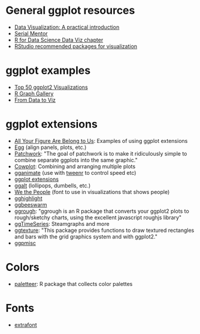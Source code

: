 # General ggplot resources

- [Data Visualization: A practical introduction](http://vissoc.co/)
- [Serial Mentor](http://serialmentor.com/dataviz/)
- [R for Data Science Data Viz chapter](http://r4ds.had.co.nz/data-visualisation.html)
- [RStudio recommended packages for visualization](https://github.com/rstudio/RStartHere#visualize)

# ggplot examples

- [Top 50 ggplot2 Visualizations](http://r-statistics.co/Top50-Ggplot2-Visualizations-MasterList-R-Code.html)
- [R Graph Gallery](https://www.r-graph-gallery.com/)
- [From Data to Viz](https://www.data-to-viz.com/)


# ggplot extensions

- [All Your Figure Are Belong to Us](http://yutannihilation.github.io/allYourFigureAreBelongToUs/): Examples of using ggplot extensions
- [Egg](https://cran.rstudio.com/web/packages/egg/) (align panels, plots, etc.)
- [Patchwork](https://github.com/thomasp85/patchwork): "The goal of patchwork is to make it ridiculously simple to combine separate ggplots into the same graphic."
- [Cowplot](https://github.com/wilkelab/cowplot): Combining and arranging multiple plots
- [gganimate](https://github.com/dgrtwo/gganimate) (use with [tweenr](https://github.com/thomasp85/tweenr) to control speed etc)
- [ggplot extensions](http://www.ggplot2-exts.org/gallery/)
- [ggalt](https://github.com/hrbrmstr/ggalt) (lollipops, dumbells, etc.)
- [We the People](https://github.com/propublica/weepeople) (font to use in visualizations that shows people)
- [gghighlight](https://github.com/yutannihilation/gghighlight)
- [ggbeeswarm](https://github.com/eclarke/ggbeeswarm)
- [ggrough](https://xvrdm.github.io/ggrough/): "ggrough is an R package that converts your ggplot2 plots to rough/sketchy charts, using the excellent javascript roughjs library"
- [ggTimeSeries](https://github.com/AtherEnergy/ggTimeSeries): Steamgraphs and more
- [ggtexture](https://github.com/clauswilke/ggtextures): "This package provides functions to draw textured rectangles and bars with the grid graphics system and with ggplot2."
- [ggpmisc](https://cran.r-project.org/web/packages/ggpmisc/vignettes/user-guide.html)

# Colors

- [paletteer](https://github.com/EmilHvitfeldt/paletteer): R package that collects color palettes

# Fonts

- [extrafont](https://github.com/wch/extrafont)

